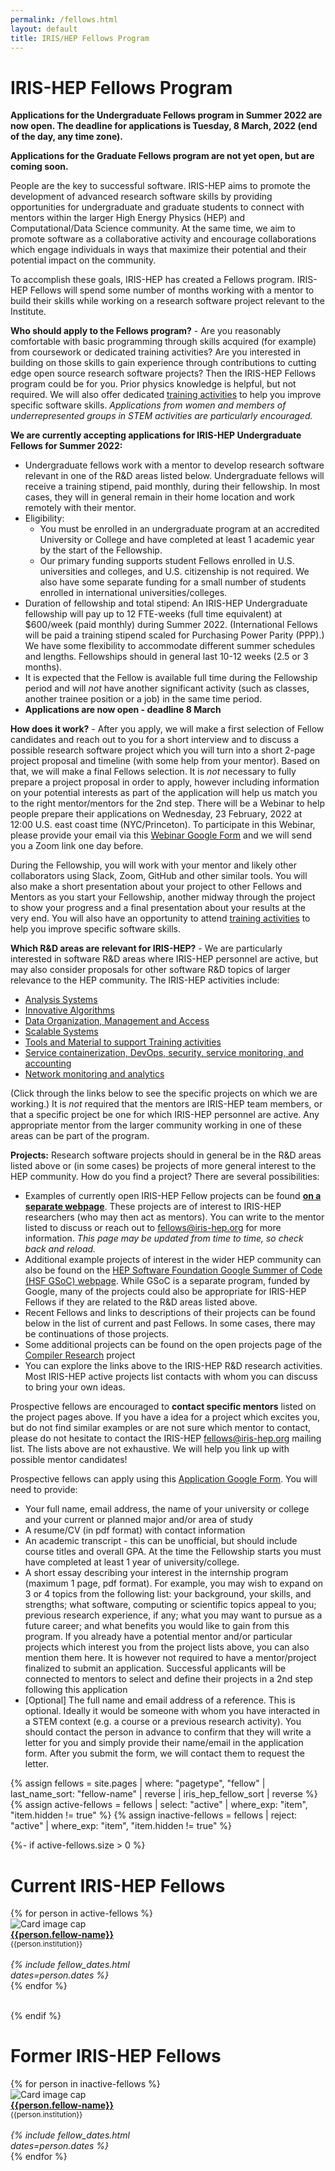 ```yaml
---
permalink: /fellows.html
layout: default
title: IRIS/HEP Fellows Program
---
```


# IRIS-HEP Fellows Program

**Applications for the Undergraduate Fellows program in Summer 2022 are now open. The deadline for applications is Tuesday, 8 March, 2022 (end of the day, any time zone).**

**Applications for the Graduate Fellows program are not yet open, but are coming soon.**

People are the key to successful software. IRIS-HEP aims to promote the development of advanced research software skills by providing opportunities for undergraduate and graduate students to connect with mentors within the larger High Energy Physics (HEP) and Computational/Data Science community. At the same time, we aim to promote software as a collaborative activity and encourage collaborations which engage individuals in ways that maximize their potential and their potential impact on the community.

To accomplish these goals, IRIS-HEP has created a Fellows program. IRIS-HEP Fellows will spend some number of months working with a mentor to build their skills while working on a research software project relevant to the Institute.


**Who should apply to the Fellows program?** - Are you reasonably comfortable
with basic programming through skills acquired (for example) from coursework or
dedicated training activities? Are you interested in building on those skills to gain experience through contributions to cutting edge open
source research software projects? Then the IRIS-HEP Fellows program could be for you. Prior physics knowledge is helpful, but not required. We will also offer dedicated [training activities](https://hepsoftwarefoundation.org/training/curriculum.html) to help you improve specific software skills. *Applications from women and members of underrepresented groups in STEM activities are particularly encouraged.*

<!--
Two types of IRIS-HEP Fellows are possible:
-->

**We are currently accepting applications for IRIS-HEP Undergraduate Fellows for Summer 2022:**

  * Undergraduate fellows work with a mentor to develop research software relevant in one of the R&D areas listed below. Undergraduate fellows will receive a training stipend, paid monthly, during their fellowship. In most cases, they will in general remain in their home location and work remotely with their mentor.
  * Eligibility:
    * You must be enrolled in an undergraduate program at an accredited University or College and have completed at least 1 academic year by the start of the Fellowship.
    * Our primary funding supports student Fellows enrolled in U.S. universities and colleges, and U.S. citizenship is not required. We also have some separate funding for a small number of students enrolled in international universities/colleges.
  * Duration of fellowship and total stipend: An IRIS-HEP Undergraduate fellowship will pay up to 12 FTE-weeks (full time equivalent) at $600/week (paid monthly) during Summer 2022. (International Fellows will be paid a training stipend scaled for Purchasing Power Parity (PPP).) We have some flexibility to accommodate different summer schedules and lengths. Fellowships should in general last 10-12 weeks (2.5 or 3 months).
  * It is expected that the Fellow is available full time during the Fellowship period and will *not* have another significant activity (such as classes, another trainee position or a job) in the same time period.
  * **Applications are now open - deadline 8 March**


<!--
  * **IRIS-HEP Graduate Fellows** - Masters or Ph.D. Graduate fellows work with a mentor to develop research software relevant for HEP in one of the R&D areas listed below. Graduate fellows will receive subsistence, paid monthly, during their fellowship and their travel to relocate to work in person with the mentor will be provided. They should not in general have support via a teaching or research assistant position during the fellowship period. **Applications opening soon**
-->

**How does it work?** - After you apply, we will make a first selection of Fellow candidates and reach out to you for a short interview and to discuss a possible research software project which you will turn into a short 2-page project proposal and timeline (with some help from your mentor). Based on that, we will make a final Fellows selection. It is *not* necessary to fully prepare a project proposal in order to apply, however including information on your potential interests as part of the application will help us match you to the right mentor/mentors for the 2nd step. There will be a Webinar to help people prepare their applications on Wednesday, 23 February, 2022 at 12:00 U.S. east coast time (NYC/Princeton). To participate in this Webinar, please provide your email via this [Webinar Google Form](https://docs.google.com/forms/d/11YJkjKIEDBjZBJwX0Ar56XhvV1BqU9-eNhdWt5oFQyc/edit) and we will send you a Zoom link one day before.

During the Fellowship, you will work with your mentor and likely other collaborators using Slack, Zoom, GitHub and other similar tools. You will also make a short
presentation about your project to other Fellows and Mentors as you start your Fellowship, another midway through the project to show your progress and a final presentation about your results at the very end. You will also have an opportunity to attend [training activities](https://hepsoftwarefoundation.org/training/curriculum.html) to help you improve specific software skills.

**Which R&D areas are relevant for IRIS-HEP?** - We are particularly interested in software R&D areas where IRIS-HEP personnel are active, but may also consider proposals for other software R&D topics of larger relevance to the HEP community. The IRIS-HEP activities include:

  * [Analysis Systems](/as.html)
  * [Innovative Algorithms](/ia.html)
  * [Data Organization, Management and Access](/doma.html)
  * [Scalable Systems](/ssl.html)
  * [Tools and Material to support Training activities](/ssc.html)
  * [Service containerization, DevOps, security, service monitoring, and accounting](/osglhc.html)
  * [Network monitoring and analytics](/osglhc.html)

(Click through the links below to see the specific projects on which we are working.)
It is *not* required that the mentors are IRIS-HEP team members, or that
a specific project be one for which IRIS-HEP personnel are active. Any
appropriate mentor from the larger community working in one of
these areas can be part of the program.

<!--
**Duration of fellowship and total stipend:** An IRIS-HEP fellowship will pay up to 3 FTE-months (full time equivalent) at $2000/month. As full time research software activities are not consistent with taking classes during the academic year (as opposed to summer), most fellows will work a smaller time fraction over a larger number of calendar months. (For example, half-time for 6 months.) Applicants should include a proposed time profile for their activities in their proposal, as well as note their academic course load and/or any other activities taking significant time.
-->

**Projects:** Research software projects should in general be in the R&D areas listed above or (in some cases) be projects of more general interest to the HEP community. How do you find a project? There are several possibilities:

  * Examples of currently open IRIS-HEP Fellow projects can be found **[on a separate webpage](/fellow_projects.html)**. These projects are of interest to IRIS-HEP researchers (who may then act as mentors). You can write to the mentor listed to discuss or reach out to fellows@iris-hep.org for more information. *This page may be updated from time to time, so check back and reload.*
  * Additional example projects of interest in the wider HEP community can also be found on the [HEP Software Foundation Google Summer of Code (HSF GSoC) webpage](https://hepsoftwarefoundation.org/activities/gsoc.html). While GSoC is a separate program, funded by Google, many of the projects could also be appropriate for IRIS-HEP Fellows if they are related to the R&D areas listed above.
  * Recent Fellows and links to descriptions of their projects can be found below in the list of current and past Fellows. In some cases, there may be continuations of those projects.
  * Some additional projects can be found on the open projects page of the [Compiler Research](https://compiler-research.org/open_projects) project
  * You can explore the links above to the IRIS-HEP R&D research activities. Most IRIS-HEP active projects list contacts with whom you can discuss to bring your own ideas.

Prospective fellows are encouraged to **contact specific mentors** listed on the project pages above.
If you have a idea for a project which excites you, but do not find similar examples or are not sure which mentor to contact, please do not hesitate to contact the IRIS-HEP fellows@iris-hep.org mailing list. The lists above are not exhaustive. We will help you link up with possible mentor candidates!

Prospective fellows can apply using this [Application Google Form](https://docs.google.com/forms/d/1Fb1cxbZ1XoGdV6sDwlDs3kc7dJFY78ohx0IoWBRMdMs/edit). You will need to provide:

 * Your full name, email address, the name of your university or college and your current or planned major and/or area of study
 * A resume/CV (in pdf format) with contact information
 * An academic transcript - this can be unofficial, but should include course titles and overall GPA. At the time the Fellowship starts you must have completed at least 1 year of university/college.
 * A short essay describing your interest in the internship program (maximum 1 page, pdf format). For example, you may wish to expand on 3 or 4 topics from the following list: your background, your skills, and strengths;  what software, computing or scientific topics appeal to you; previous research experience, if any; what you may want to pursue as a future career; and what benefits you would like to gain from this program. If you already have a potential mentor and/or particular projects which interest you from the project lists above, you can also mention them here. It is however not required to have a mentor/project finalized to submit an application. Successful applicants will be connected to mentors to select and define their projects in a 2nd step following this application
 * [Optional] The full name and email address of a reference. This is optional. Ideally it would be someone with whom you have interacted in a STEM context (e.g. a course or a previous research activity). You should contact the person in advance to confirm that they will write a letter for you and simply provide their name/email in the application form. After you submit the form, we will contact them to request the letter.


<!--
 * A short proposal.  In the proposal you should briefly describe the software development activity that you would like to pursue, and how that activity will enhance your own and other people's research activities. **Note also the intended software project or person with whom you will collaborate as mentor. Proposals for which an initial plan has been worked out with the mentor will likely rank more strongly.** The proposal should be short, typically no more 1-2 pages to describe the project and then a short timeline with deliverables (see also examples from previous fellows). The timeline should also include the proposed FTE effort fractions by month (not to exceed 3 FTE-months total) and information on other major activities taking significant time (other research activities or jobs, coursework load, etc.)
-->


{% assign fellows = site.pages | where: "pagetype", "fellow"
                               | last_name_sort: "fellow-name"
                               | reverse
                               | iris_hep_fellow_sort
                               | reverse %}
{% assign active-fellows = fellows | select: "active" | where_exp: "item", "item.hidden != true" %}
{% assign inactive-fellows = fellows | reject: "active" | where_exp: "item", "item.hidden != true" %}


{%- if active-fellows.size > 0 %}
# Current IRIS-HEP Fellows

<div class="container-fluid">
  <div class="row">
    {% for person in active-fellows %}
      <div class="card" style="width: 12rem;">
         <img class="card-img-top" src="{{person.photo}}" alt="Card image cap">
         <div class="card-body d-flex flex-column">
           <div class="card-text">
              <b><a href="{{person.permalink}}">{{person.fellow-name}}</a></b><br>
              <small>{{person.institution}}</small><br><br>
           </div>
           <div class="card-text mt-auto"><i>
             {% include fellow_dates.html dates=person.dates %}
           </i><br></div>
         </div>
      </div>
    {% endfor %}
  </div>
  <br>
</div>

{% endif %}

# Former IRIS-HEP Fellows
<div class="container-fluid">
  <div class="row">
    {% for person in inactive-fellows %}
       <div class="card" style="width: 12rem;">
          <img class="card-img-top" src="{{person.photo}}" alt="Card image cap">
          <div class="card-body d-flex flex-column">
            <div class="card-text">
               <b><a href="{{person.permalink}}">{{person.fellow-name}}</a></b><br>
               <small>{{person.institution}}</small><br><br>
            </div>
            <div class="card-text mt-auto"><i>
            {% include fellow_dates.html dates=person.dates %}
            </i><br></div>
          </div>
       </div>
    {% endfor %}
  </div>
  <br>
</div>


